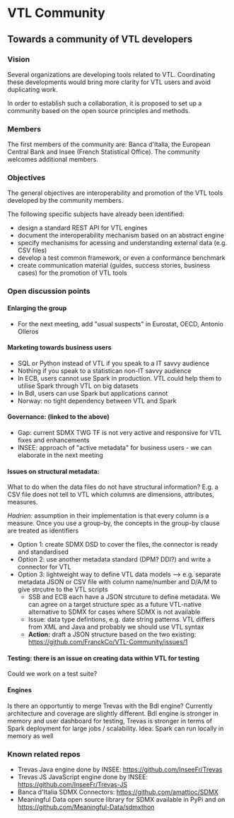 # VTL Community

## Towards a community of VTL developers

### Vision

Several organizations are developing tools related to VTL. Coordinating these developments would bring more clarity for VTL users and avoid duplicating work.

In order to establish such a collaboration, it is proposed to set up a community based on the open source principles and methods.

### Members

The first members of the community are: Banca d'Italia, the European Central Bank and Insee (French Statistical Office). The community welcomes additional members.

### Objectives

The general objectives are interoperability and promotion of the VTL tools developed by the community members.

The following specific subjects have already been identified:

* design a standard REST API for VTL engines
* document the interoperability mechanism based on an abstract engine
* specify mechanisms for acessing and understanding external data (e.g. CSV files)
* develop a test common framework, or even a conformance benchmark
* create communication material (guides, success stories, business cases) for the promotion of VTL tools

### Open discussion points

#### Enlarging the group
* For the next meeting, add "usual suspects" in Eurostat, OECD, Antonio Olleros

#### Marketing towards business users
* SQL or Python instead of VTL if you speak to a IT savvy audience
* Nothing if you speak to a statistican non-IT savvy audience
* In ECB, users cannot use Spark in production. VTL could help them to utilise Spark through VTL on big datasets
* In BdI, users can use Spark but applications cannot
* Norway: no tight dependency between VTL and Spark

#### Governance: (linked to the above)
* Gap: current SDMX TWG TF is not very active and responsive for VTL fixes and enhancements
* INSEE: approach of "active metadata" for business users - we can elaborate in the next meeting

#### Issues on structural metadata:
What to do when the data files do not have structural information? E.g. a CSV file does not tell to VTL which columns are dimensions, attributes, measures.

_Hadrien:_ assumption in their implementation is that every column is a measure. Once you use a group-by, the concepts in the group-by clause are treated as identifiers

* Option 1: create SDMX DSD to cover the files, the connector is ready and standardised
* Option 2: use another metadata standard (DPM? DDI?) and write a connector for VTL
* Option 3: lightweight way to define VTL data models --> e.g. separate metadata JSON or CSV file with column name/number and D/A/M to give strcutre to the VTL scripts
  * SSB and ECB each have a JSON strcuture to define metadata. We can agree on a target structure spec as a future VTL-native alternative to SDMX for cases where SDMX is not available 
  * Issue: data type defintions, e.g. date string patterns. VTL differs from XML and Java and probably we should use VTL syntax
  * __Action:__ draft a JSON structure based on the two existing:
  https://github.com/FranckCo/VTL-Community/issues/1

#### Testing: there is an issue on creating data within VTL for testing
Could we work on a test suite?

#### Engines
Is there an opportuntiy to merge Trevas with the BdI engine? Currently architecture and coverage are slightly different.
BdI engine is stronger in memory and user dashboard for testing, Trevas is stronger in terms of Spark deployment for large jobs / scalability.
Idea: Spark can run locally in memory as well

### Known related repos
* Trevas Java engine done by INSEE: https://github.com/InseeFr/Trevas
* Trevas JS JavaScript engine done by INSEE: https://github.com/InseeFr/Trevas-JS
* Banca d'Italia SDMX Connectors: https://github.com/amattioc/SDMX
* Meaningful Data open source library for SDMX available in PyPi and on https://github.com/Meaningful-Data/sdmxthon 